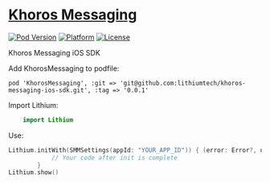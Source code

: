 # [Khoros Messaging](http://www.khoros.com)


[![Pod Version](https://img.shields.io/badge/Version-0.0.1-8e8e8e)](https://github.com/lithiumtech/khoros-messaging-ios-sdk)
[![Platform](https://img.shields.io/badge/Platform-iOS-8e8e8e)](https://github.com/lithiumtech/khoros-messaging-ios-sdk)
[![License](https://img.shields.io/badge/License-Website-8e8e8e)](https://www.khoros.com/privacy)

Khoros Messaging iOS SDK


Add KhorosMessaging to podfile:

    pod 'KhorosMessaging', :git => 'git@github.com:lithiumtech/khoros-messaging-ios-sdk.git', :tag => '0.0.1'

Import Lithium:

```Swift
    import Lithium
```

Use:

```Swift
Lithium.initWith(SMMSettings(appId: "YOUR_APP_ID")) { (error: Error?, userInfo: [AnyHashable : Any]?) in
            // Your code after init is complete
        }
Lithium.show()
```
